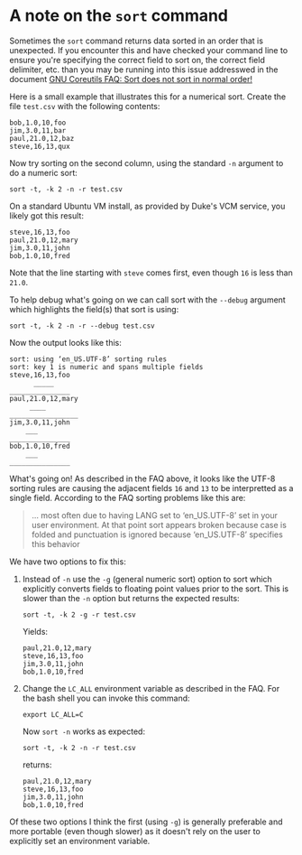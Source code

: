 
# A note on the `sort` command

Sometimes the `sort` command returns data sorted in an order that is unexpected. If you encounter this and have checked your command line to ensure you're specifying the correct field to sort on, the correct field delimiter, etc. than you may be running into this issue addresswed in the document [GNU Coreutils FAQ: Sort does not sort in normal order!](https://www.gnu.org/software/coreutils/faq/coreutils-faq.html#Sort-does-not-sort-in-normal-order_0021)

Here is a small example that illustrates this for a numerical sort. Create the file `test.csv` with the following contents:

```
bob,1.0,10,foo
jim,3.0,11,bar
paul,21.0,12,baz
steve,16,13,qux
```

Now try sorting on the second column, using the standard `-n` argument to do a numeric sort:

```
sort -t, -k 2 -n -r test.csv
```

On a standard Ubuntu VM install, as provided by Duke's VCM service, you likely got this result:

```
steve,16,13,foo
paul,21.0,12,mary
jim,3.0,11,john
bob,1.0,10,fred
```

Note that the line starting with `steve` comes first, even though `16` is less than `21.0`.

To help debug what's going on we can call sort with the `--debug` argument which highlights the field(s) that sort is using:

```
sort -t, -k 2 -n -r --debug test.csv
```

Now the output looks like this:

```
sort: using ‘en_US.UTF-8’ sorting rules
sort: key 1 is numeric and spans multiple fields
steve,16,13,foo
      _____
_______________
paul,21.0,12,mary
     ____
_________________
jim,3.0,11,john
    ___
_______________
bob,1.0,10,fred
    ___
_______________
```

What's going on!  As described in the FAQ above, it looks like the UTF-8 sorting rules are causing the adjacent fields `16` and `13` to be interpretted as a single field. According to the FAQ sorting problems like this are:

>... most often due to having LANG set to ‘en_US.UTF-8’ set in your user environment. At that point sort appears broken because case is folded and punctuation is ignored because ‘en_US.UTF-8’ specifies this behavior


We have two options to fix this:

1) Instead of `-n` use the `-g` (general numeric sort) option to sort which explicitly converts fields to floating point values prior to the sort.  This is slower than the `-n` option but returns the expected results:

    ```
    sort -t, -k 2 -g -r test.csv
    ```

    Yields:

    ```
    paul,21.0,12,mary
    steve,16,13,foo
    jim,3.0,11,john
    bob,1.0,10,fred
    ```
2) Change the `LC_ALL` environment variable as described in the FAQ. For the bash shell you can invoke this command:

    ```
    export LC_ALL=C
    ```

    Now `sort -n` works as expected:

    ```
    sort -t, -k 2 -n -r test.csv
    ```

    returns:

    ```
    paul,21.0,12,mary
    steve,16,13,foo
    jim,3.0,11,john
    bob,1.0,10,fred
    ```    

Of these two options I think the first (using `-g`) is generally preferable and more portable (even though slower) as it doesn't rely on the user to explicitly set an environment variable.